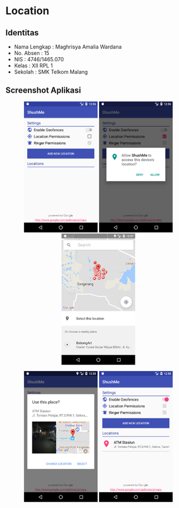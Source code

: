 # Location
## Identitas
* Nama Lengkap : Maghrisya Amalia Wardana
* No. Absen : 15
* NIS : 4746/1465.070
* Kelas : XII RPL 1
* Sekolah : SMK Telkom Malang

## Screenshot Aplikasi
<p align="center">
  <img src="https://github.com/MaghrisyaAmalia/Location/blob/master/screenshots/ss%20(1).png" width="200"/>
  <img src="https://github.com/MaghrisyaAmalia/Location/blob/master/screenshots/ss%20(2).png" width="200"/>
  <img src="https://github.com/MaghrisyaAmalia/Location/blob/master/screenshots/ss%20(3).png" width="200"/>
</p>
<p align="center">
  <img src="https://github.com/MaghrisyaAmalia/Location/blob/master/screenshots/ss%20(4).png" width="200"/>
  <img src="https://github.com/MaghrisyaAmalia/Location/blob/master/screenshots/ss%20(5).png" width="200"/>
</p>
